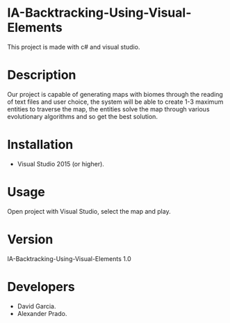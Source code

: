 # IA-Backtracking-Using-Visual-Elements
This project is made with c# and visual studio.

# Description
Our project is capable of generating maps with biomes through the reading of text files and user choice,
the system will be able to create 1-3 maximum entities to traverse the map, 
the entities solve the map through various evolutionary algorithms and so get the best solution.

# Installation
* Visual Studio 2015 (or higher).

# Usage
Open project with Visual Studio, select the map and play.

# Version
IA-Backtracking-Using-Visual-Elements 1.0

# Developers
* David Garcia.
* Alexander Prado.
